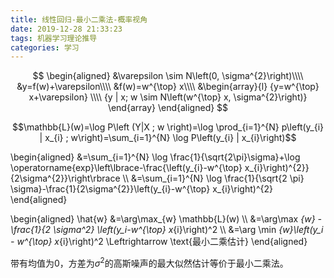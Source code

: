 ```yaml
---
title: 线性回归-最小二乘法-概率视角
date: 2019-12-28 21:33:23
tags: 机器学习理论推导
categories: 学习
---
```

$$
\begin{aligned}
&\varepsilon \sim N\left(0, \sigma^{2}\right)\\\\
&y=f(w)+\varepsilon\\\\
&f(w)=w^{\top} x\\\\
&\begin{array}{l}
{y=w^{\top} x+\varepsilon} \\\\
{y | x; w \sim N\left(w^{\top} x, \sigma^{2}\right)}
\end{array}
\end{aligned}
$$


$$\mathbb{L}(w)=\log P\left (Y|X ; w \right)=\log \prod_{i=1}^{N} p\left(y_{i} | x_{i} ; w\right)=\sum_{i=1}^{N} \log P\left(y_{i} | x_{i}\right)$$

\begin{aligned}
&=\sum_{i=1}^{N} \log \frac{1}{\sqrt{2\pi}\sigma}+\log \operatorname{exp}\left\lbrace-\frac{\left(y_{i}-w^{\top} x_{i}\right)^{2}}{2\sigma^{2}}\right\rbrace \\\\
&=\sum_{i=1}^{N} \log \frac{1}{\sqrt{2 \pi} \sigma}-\frac{1}{2\sigma^{2}}\left(y_{i}-w^{\top} x_{i}\right)^{2}
\end{aligned}

\begin{aligned}
\hat{w} &=\arg\max_{w} \mathbb{L}(w) \\\\
&=\arg\max _{w} -\frac{1}{2 \sigma^2} \left(y_i-w^{\top} x_{i}\right)^2 \\\\
&=\arg \min _{w}\left(y_i - w^{\top} x_{i}\right)^2 \Leftrightarrow \text{最小二乘估计}
\end{aligned} 

带有均值为$0$，方差为$\sigma^2$的高斯噪声的最大似然估计等价于最小二乘法。

